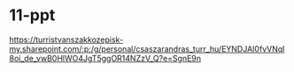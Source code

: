 # 11-ppt

https://turristvanszakkozepisk-my.sharepoint.com/:p:/g/personal/csaszarandras_turr_hu/EYNDJAI0fvVNql8oi_de_vwB0HlWO4JgT5ggOR14NZzV_Q?e=SgnE9n
